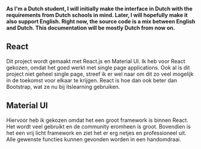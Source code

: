 **As I'm a Dutch student, I will initially make the interface in Dutch with the requirements from Dutch schools in mind. Later, I will hopefully make it also support English. Right now, the source code is a mix between English and Dutch. This documentation will be mostly Dutch from now on.**

## React

Dit project wordt gemaakt met React.js en Material UI. Ik heb voor React gekozen, omdat het goed werkt met single page applications. Ook al is dit project niet geheel single page, streef ik er wel naar om dit zo veel mogelijk in de toekomst voor elkaar te krijgen. React is hoe dan ook beter dan Bootstrap, wat ze nu bij itslearning gebruiken.

## Material UI

Hiervoor heb ik gekozen omdat het een groot framework is binnen React. Het wordt veel gebruikt en de community eromheen is groot. Bovendien is het een vrij licht framework en ziet het er erg netjes en professioneel uit. Alle gewenste functies kunnen gevonden worden in een handomdraai.

